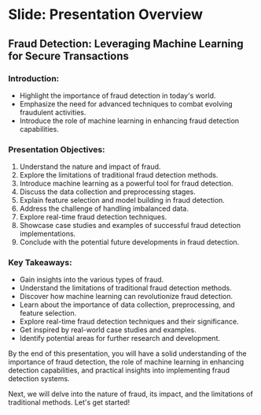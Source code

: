 <!DOCTYPE html>
<html>
<head>
  <title>Presentation Overview</title>
</head>
<body>
  <h1>Slide: Presentation Overview</h1>
  <h2>Fraud Detection: Leveraging Machine Learning for Secure Transactions</h2>
  <h3>Introduction:</h3>
  <ul>
    <li>Highlight the importance of fraud detection in today's world.</li>
    <li>Emphasize the need for advanced techniques to combat evolving fraudulent activities.</li>
    <li>Introduce the role of machine learning in enhancing fraud detection capabilities.</li>
  </ul>
  <h3>Presentation Objectives:</h3>
  <ol>
    <li>Understand the nature and impact of fraud.</li>
    <li>Explore the limitations of traditional fraud detection methods.</li>
    <li>Introduce machine learning as a powerful tool for fraud detection.</li>
    <li>Discuss the data collection and preprocessing stages.</li>
    <li>Explain feature selection and model building in fraud detection.</li>
    <li>Address the challenge of handling imbalanced data.</li>
    <li>Explore real-time fraud detection techniques.</li>
    <li>Showcase case studies and examples of successful fraud detection implementations.</li>
    <li>Conclude with the potential future developments in fraud detection.</li>
  </ol>
  <h3>Key Takeaways:</h3>
  <ul>
    <li>Gain insights into the various types of fraud.</li>
    <li>Understand the limitations of traditional fraud detection methods.</li>
    <li>Discover how machine learning can revolutionize fraud detection.</li>
    <li>Learn about the importance of data collection, preprocessing, and feature selection.</li>
    <li>Explore real-time fraud detection techniques and their significance.</li>
    <li>Get inspired by real-world case studies and examples.</li>
    <li>Identify potential areas for further research and development.</li>
  </ul>
  <p>By the end of this presentation, you will have a solid understanding of the importance of fraud detection, the role of machine learning in enhancing detection capabilities, and practical insights into implementing fraud detection systems.</p>
  <p>Next, we will delve into the nature of fraud, its impact, and the limitations of traditional methods. Let's get started!</p>
</body>
</html>





